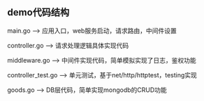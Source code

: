 ## demo代码结构

main.go             --> 应用入口，web服务启动，请求路由，中间件设置

controller.go       --> 请求处理逻辑具体实现代码

middleware.go       --> 中间件实现代码，简单模拟实现了日志，鉴权功能

controller_test.go  --> 单元测试，基于net/http/httptest，testing实现

goods.go            --> DB层代码，简单实现mongodb的CRUD功能

